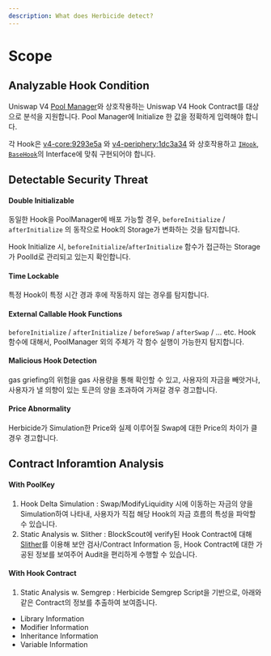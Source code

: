 ```yaml
---
description: What does Herbicide detect?
---
```


# Scope

## Analyzable Hook Condition

Uniswap V4 [Pool Manager](https://github.com/Uniswap/v4-core/blob/9293e5ab1deed87e03c176d8af94b1af19eb3900/src/PoolManager.sol)와 상호작용하는 Uniswap V4 Hook Contract를 대상으로 분석을 지원합니다. Pool Manager에 Initialize 한 값을 정확하게 입력해야 합니다.

각 Hook은 [v4-core:9293e5a](https://github.com/Uniswap/v4-core/tree/9293e5ab1deed87e03c176d8af94b1af19eb3900) 와 [v4-periphery:1dc3a34](https://github.com/Uniswap/v4-periphery/tree/1dc3a344efd901664427d59e41a58364ef0f16ec) 와 상호작용하고 [`IHook`](https://github.com/Uniswap/v4-core/blob/9293e5ab1deed87e03c176d8af94b1af19eb3900/src/interfaces/IHooks.sol), [`BaseHook`](https://github.com/Uniswap/v4-periphery/blob/1dc3a344efd901664427d59e41a58364ef0f16ec/src/base/hooks/BaseHook.sol)의 Interface에 맞춰 구현되어야 합니다.



## Detectable Security Threat

#### Double Initializable

동일한 Hook을 PoolManager에 배포 가능할 경우, `beforeInitialize` / `afterInitialize` 의 동작으로 Hook의 Storage가 변화하는 것을 탐지합니다.&#x20;

Hook Initialize 시, `beforeInitialize`/`afterInitialize` 함수가 접근하는 Storage가 PoolId로 관리되고 있는지 확인합니다.

#### Time Lockable

특정 Hook이 특정 시간 경과 후에 작동하지 않는 경우를 탐지합니다.

#### External Callable Hook Functions

`beforeInitialize` / `afterInitialize` / `beforeSwap` / `afterSwap` / ... etc. Hook 함수에 대해서, PoolManager 외의 주체가 각 함수 실행이 가능한지 탐지합니다.

#### Malicious Hook Detection

gas griefing의 위험을 gas 사용량을 통해 확인할 수 있고, 사용자의 자금을 빼앗거나, 사용자가 낼 의향이 있는 토큰의 양을 초과하여 가져갈 경우 경고합니다.

#### Price Abnormality

Herbicide가 Simulation한 Price와 실제 이루어질 Swap에 대한 Price의 차이가 클 경우 경고합니다.





## Contract Inforamtion Analysis

#### With PoolKey

1. Hook Delta Simulation : Swap/ModifyLiquidity 시에 이동하는 자금의 양을 Simulation하여 나타내, 사용자가 직접 해당 Hook의 자금 흐름의 특성을 파악할 수 있습니다.
2. Static Analysis w. Slither : BlockScout에 verify된 Hook Contract에 대해 [Slither](https://github.com/crytic/slither)를 이용해 보안 검사/Contract Information 등, Hook Contract에 대한 가공된 정보를 보여주어 Audit을 편리하게 수행할 수 있습니다.

#### With Hook Contract

1. Static Analysis w. Semgrep : Herbicide Semgrep Script을 기반으로, 아래와 같은 Contract의 정보를 추출하여 보여줍니다.

* Library Information
* Modifier Information
* Inheritance Information
* Variable Information





